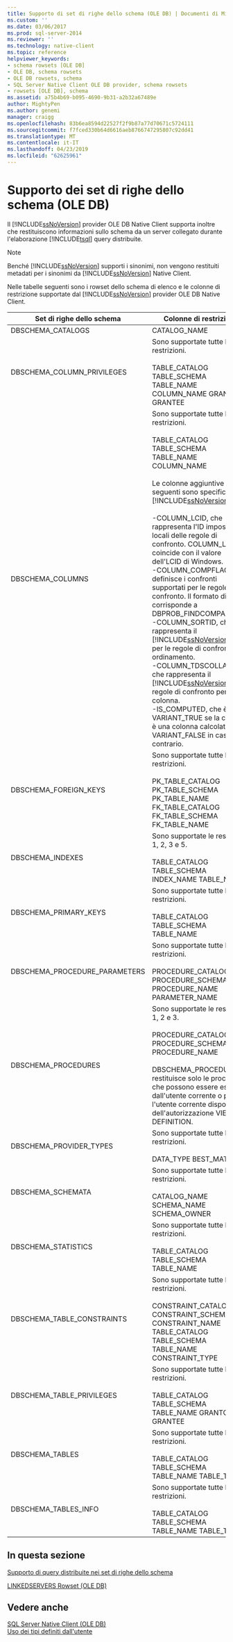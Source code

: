 ```yaml
---
title: Supporto di set di righe dello schema (OLE DB) | Documenti di Microsoft
ms.custom: ''
ms.date: 03/06/2017
ms.prod: sql-server-2014
ms.reviewer: ''
ms.technology: native-client
ms.topic: reference
helpviewer_keywords:
- schema rowsets [OLE DB]
- OLE DB, schema rowsets
- OLE DB rowsets, schema
- SQL Server Native Client OLE DB provider, schema rowsets
- rowsets [OLE DB], schema
ms.assetid: a75b4b69-b095-4690-9b31-a2b32a67489e
author: MightyPen
ms.author: genemi
manager: craigg
ms.openlocfilehash: 83b6ea8594d22527f2f9b87a77d70671c5724111
ms.sourcegitcommit: f7fced330b64d6616aeb8766747295807c92dd41
ms.translationtype: MT
ms.contentlocale: it-IT
ms.lasthandoff: 04/23/2019
ms.locfileid: "62625961"
---
```

# <a name="schema-rowset-support-ole-db"></a>Supporto dei set di righe dello schema (OLE DB)
  Il [!INCLUDE[ssNoVersion](../../../includes/ssnoversion-md.md)] provider OLE DB Native Client supporta inoltre che restituiscono informazioni sullo schema da un server collegato durante l'elaborazione [!INCLUDE[tsql](../../../includes/tsql-md.md)] query distribuite.  
  
> [!NOTE]  
>  Benché [!INCLUDE[ssNoVersion](../../../includes/ssnoversion-md.md)] supporti i sinonimi, non vengono restituiti metadati per i sinonimi da [!INCLUDE[ssNoVersion](../../../includes/ssnoversion-md.md)] Native Client.  
  
 Nelle tabelle seguenti sono i rowset dello schema di elenco e le colonne di restrizione supportate dal [!INCLUDE[ssNoVersion](../../../includes/ssnoversion-md.md)] provider OLE DB Native Client.  
  
|Set di righe dello schema|Colonne di restrizione|  
|-------------------|-------------------------|  
|DBSCHEMA_CATALOGS|CATALOG_NAME|  
|DBSCHEMA_COLUMN_PRIVILEGES|Sono supportate tutte le restrizioni.<br /><br /> TABLE_CATALOG TABLE_SCHEMA TABLE_NAME COLUMN_NAME GRANTOR GRANTEE|  
|DBSCHEMA_COLUMNS|Sono supportate tutte le restrizioni.<br /><br /> TABLE_CATALOG TABLE_SCHEMA TABLE_NAME COLUMN_NAME<br /><br /> Le colonne aggiuntive seguenti sono specifiche di  [!INCLUDE[ssNoVersion](../../../includes/ssnoversion-md.md)]:<br /><br /> -COLUMN_LCID, che rappresenta l'ID impostazioni locali delle regole di confronto. COLUMN_LCID coincide con il valore dell'LCID di Windows.<br />-COLUMN_COMPFLAGS definisce i confronti supportati per le regole di confronto. Il formato di dati corrisponde a DBPROB_FINDCOMPAREOPS.<br />-COLUMN_SORTID, che rappresenta il [!INCLUDE[ssNoVersion](../../../includes/ssnoversion-md.md)] stile per le regole di confronto di ordinamento.<br />-COLUMN_TDSCOLLATION, che rappresenta il [!INCLUDE[ssNoVersion](../../../includes/ssnoversion-md.md)] regole di confronto per la colonna.<br />-IS_COMPUTED, che è VARIANT_TRUE se la colonna è una colonna calcolata e VARIANT_FALSE in caso contrario.|  
|DBSCHEMA_FOREIGN_KEYS|Sono supportate tutte le restrizioni.<br /><br /> PK_TABLE_CATALOG PK_TABLE_SCHEMA PK_TABLE_NAME FK_TABLE_CATALOG FK_TABLE_SCHEMA FK_TABLE_NAME|  
|DBSCHEMA_INDEXES|Sono supportate le restrizioni 1, 2, 3 e 5.<br /><br /> TABLE_CATALOG TABLE_SCHEMA INDEX_NAME TABLE_NAME|  
|DBSCHEMA_PRIMARY_KEYS|Sono supportate tutte le restrizioni.<br /><br /> TABLE_CATALOG TABLE_SCHEMA TABLE_NAME|  
|DBSCHEMA_PROCEDURE_PARAMETERS|Sono supportate tutte le restrizioni.<br /><br /> PROCEDURE_CATALOG PROCEDURE_SCHEMA PROCEDURE_NAME PARAMETER_NAME|  
|DBSCHEMA_PROCEDURES|Sono supportate le restrizioni 1, 2 e 3.<br /><br /> PROCEDURE_CATALOG PROCEDURE_SCHEMA PROCEDURE_NAME<br /><br /> DBSCHEMA_PROCEDURES restituisce solo le procedure che possono essere eseguite dall'utente corrente o per cui l'utente corrente dispone dell'autorizzazione VIEW DEFINITION.|  
|DBSCHEMA_PROVIDER_TYPES|Sono supportate tutte le restrizioni.<br /><br /> DATA_TYPE BEST_MATCH|  
|DBSCHEMA_SCHEMATA|Sono supportate tutte le restrizioni.<br /><br /> CATALOG_NAME SCHEMA_NAME SCHEMA_OWNER|  
|DBSCHEMA_STATISTICS|Sono supportate tutte le restrizioni.<br /><br /> TABLE_CATALOG TABLE_SCHEMA TABLE_NAME|  
|DBSCHEMA_TABLE_CONSTRAINTS|Sono supportate tutte le restrizioni.<br /><br /> CONSTRAINT_CATALOG CONSTRAINT_SCHEMA CONSTRAINT_NAME TABLE_CATALOG TABLE_SCHEMA TABLE_NAME CONSTRAINT_TYPE|  
|DBSCHEMA_TABLE_PRIVILEGES|Sono supportate tutte le restrizioni.<br /><br /> TABLE_CATALOG TABLE_SCHEMA TABLE_NAME GRANTOR GRANTEE|  
|DBSCHEMA_TABLES|Sono supportate tutte le restrizioni.<br /><br /> TABLE_CATALOG TABLE_SCHEMA TABLE_NAME TABLE_TYPE|  
|DBSCHEMA_TABLES_INFO|Sono supportate tutte le restrizioni.<br /><br /> TABLE_CATALOG TABLE_SCHEMA TABLE_NAME TABLE_TYPE|  
  
## <a name="in-this-section"></a>In questa sezione  
 [Supporto di query distribuite nei set di righe dello schema](schema-rowsets-distributed-query-support.md)  
  
 [LINKEDSERVERS Rowset &#40;OLE DB&#41;](schema-rowsets-linkedservers-rowset.md)  
  
## <a name="see-also"></a>Vedere anche  
 [SQL Server Native Client &#40;OLE DB&#41;](sql-server-native-client-ole-db.md)   
 [Uso dei tipi definiti dall'utente](../features/using-user-defined-types.md)  
  
  
